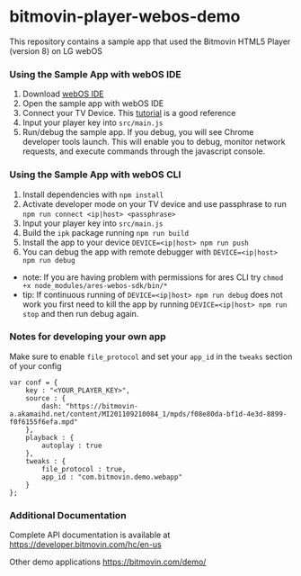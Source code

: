 # bitmovin-player-webos-demo

This repository contains a sample app that used the Bitmovin HTML5 Player (version 8) on LG webOS

### Using the Sample App with webOS IDE

1. Download [webOS IDE](http://webostv.developer.lge.com/sdk/download/download-sdk/)
2. Open the sample app with webOS IDE
3. Connect your TV Device. This [tutorial](http://webostv.developer.lge.com/develop/app-test/) is a good reference
4. Input your player key into `src/main.js`
5. Run/debug the sample app. If you debug, you will see Chrome developer tools launch. This will enable you to debug, monitor network requests, and execute commands through the javascript console.

### Using the Sample App with webOS CLI

1. Install dependencies with `npm install`
2. Activate developer mode on your TV device and use passphrase to run `npm run connect <ip|host> <passphrase>`
3. Input your player key into `src/main.js`
4. Build the `ipk` package running `npm run build`
5. Install the app to your device `DEVICE=<ip|host> npm run push`
6. You can debug the app with remote debugger with `DEVICE=<ip|host> npm run debug`

- note: If you are having problem with permissions for ares CLI try `chmod +x node_modules/ares-webos-sdk/bin/*`
- tip: If continuous running of `DEVICE=<ip|host> npm run debug` does not work you first need to kill the app by running `DEVICE=<ip|host> npm run stop` and then run debug again.

### Notes for developing your own app

Make sure to enable `file_protocol` and set your `app_id` in the `tweaks` section of your config

```
var conf = {
	key : "<YOUR_PLAYER_KEY>",
	source : {
		dash: "https://bitmovin-a.akamaihd.net/content/MI201109210084_1/mpds/f08e80da-bf1d-4e3d-8899-f0f6155f6efa.mpd"
	},
	playback : {
		autoplay : true
	},
	tweaks : {
		file_protocol : true,
		app_id : "com.bitmovin.demo.webapp"
	}
};
```

### Additional Documentation

Complete API documentation is available at https://developer.bitmovin.com/hc/en-us

Other demo applications https://bitmovin.com/demo/
